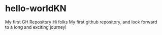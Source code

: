 # hello-worldKN
My first GH Repository
Hi folks My first github repository, and look forward to a long and exciting journey!


